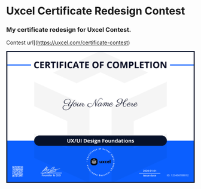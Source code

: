 # Uxcel Certificate Redesign Contest

### My certificate redesign for Uxcel Contest.

Contest url](https://uxcel.com/certificate-contest)

<p align="center"><img src="https://raw.githubusercontent.com/ArthurAssuncao/Uxcel-Certificate-Redesign-Contest/main/new-certificate-for-uxcel.png"></p>
